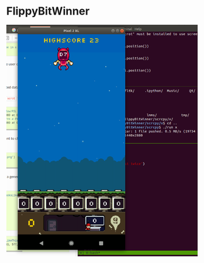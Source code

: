 # FlippyBitWinner
![program_icon](https://github.com/sharpblade4/FlippyBitWinner/blob/main/screenshot.png?raw=true)
